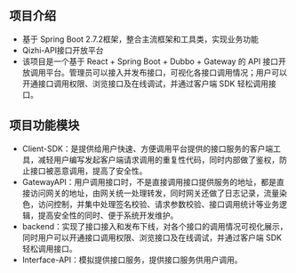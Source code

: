 ## 项目介绍
- 基于 Spring Boot 2.7.2框架，整合主流框架和工具类，实现业务功能
- Qizhi-API接口开放平台
- 该项目是一个基于 React + Spring Boot + Dubbo + Gateway 的 API 接口开放调用平台。管理员可以接入并发布接口，可视化各接口调用情况；用户可以开通接口调用权限、浏览接口及在线调试，并通过客户端 SDK 轻松调用接口。

## 项目功能模块
- Client-SDK：是提供给用户快速、方便调用平台提供的接口服务的客户端工具，减轻用户编写发起客户端请求调用的重复性代码，同时内部做了鉴权，防止接口被恶意调用，提高了安全性。
- GatewayAPI：用户调用接口时，不是直接调用接口提供服务的地址，都是直接访问网关的地址，由网关统一处理转发，同时网关还做了日志记录，流量染色，访问控制，并集中处理签名校验、请求参数校验、接口调用统计等业务逻辑，提高安全性的同时、便于系统开发维护。
- backend：实现了接口接入和发布下线，对各个接口的调用情况可视化展示，同时用户可以开通接口调用权限、浏览接口及在线调试，并通过客户端 SDK 轻松调用接口。 
- Interface-API：模拟提供接口服务，提供接口服务供用户调用。

